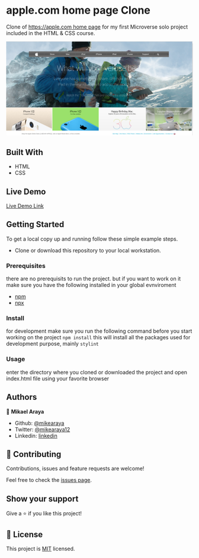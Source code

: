 # apple.com  home page Clone


Clone of [https://apple.com home page](https://web.archive.org/web/20140301004610/http://www.apple.com/) for my first Microverse solo project included in the HTML & CSS course. 

![screenshot](./assets/images/screenshot.png)

## Built With

- HTML
- CSS

## Live Demo

[Live Demo Link](https://rawcdn.githack.com/Mikearaya/apple-clone/ecec599ebfc1faf67b02dce7828b287c2d780600/index.html)

## Getting Started

To get a local copy up and running follow these simple example steps.
 - Clone or download this repository to your local workstation.


### Prerequisites
there are no prerequisits to run the project. but if you want to work on it make sure you have the following installed in your global evnviroment
  - [npm](https://www.npmjs.com/products/teams?utm_source=adwords&utm_medium=ppc&utm_campaign=npmTeams2019Q2&utm_content=site&gclid=Cj0KCQjwyPbzBRDsARIsAFh15JaJyPdeb-Q11Rq-LMaulSWINd6PYdJQ2OkZyE75reyBcpnnmwPrgRoaAv_5EALw_wcB)
  - [npx](https://www.npmjs.com/package/npx)
### Install

for development make sure you run the following command before you start working on the project
`npm install`
this will install all the packages used for development purpose, mainly `stylint`

### Usage
 enter the directory where you cloned or downloaded the project and open index.html file using your favorite browser
 
## Authors

👤 **Mikael Araya**

- Github: [@mikearaya](https://github.com/mikearaya)
- Twitter: [@mikearaya12](https://twitter.com/mikearaya12)
- Linkedin: [linkedin](https://linkedin.com/in/mikael-araya)

## 🤝 Contributing

Contributions, issues and feature requests are welcome!

Feel free to check the [issues page](issues/).

## Show your support

Give a ⭐️ if you like this project!

## 📝 License

This project is [MIT](lic.url) licensed.
